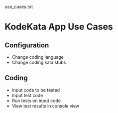 use_cases.txt

KodeKata App Use Cases
======================

Configuration
-------------

* Change coding language
* Change coding kata stubs

Coding
------

* Input code to be tested
* Input test code
* Run tests on input code
* View test results in console view



